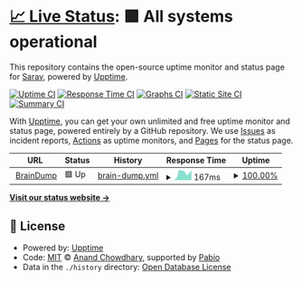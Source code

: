 # [📈 Live Status](https://voicebraindump.com): <!--live status--> **🟩 All systems operational**

This repository contains the open-source uptime monitor and status page for [Sarav](https://voicebraindump.com), powered by [Upptime](https://github.com/upptime/upptime).

[![Uptime CI](https://github.com/srv1n/guppie_uptime/workflows/Uptime%20CI/badge.svg)](https://github.com/srv1n/guppie_uptime/actions?query=workflow%3A%22Uptime+CI%22)
[![Response Time CI](https://github.com/srv1n/guppie_uptime/workflows/Response%20Time%20CI/badge.svg)](https://github.com/srv1n/guppie_uptime/actions?query=workflow%3A%22Response+Time+CI%22)
[![Graphs CI](https://github.com/srv1n/guppie_uptime/workflows/Graphs%20CI/badge.svg)](https://github.com/srv1n/guppie_uptime/actions?query=workflow%3A%22Graphs+CI%22)
[![Static Site CI](https://github.com/srv1n/guppie_uptime/workflows/Static%20Site%20CI/badge.svg)](https://github.com/srv1n/guppie_uptime/actions?query=workflow%3A%22Static+Site+CI%22)
[![Summary CI](https://github.com/srv1n/guppie_uptime/workflows/Summary%20CI/badge.svg)](https://github.com/srv1n/guppie_uptime/actions?query=workflow%3A%22Summary+CI%22)

With [Upptime](https://upptime.js.org), you can get your own unlimited and free uptime monitor and status page, powered entirely by a GitHub repository. We use [Issues](https://github.com/srv1n/guppie_uptime/issues) as incident reports, [Actions](https://github.com/srv1n/guppie_uptime/actions) as uptime monitors, and [Pages](https://voicebraindump.com) for the status page.

<!--start: status pages-->
<!-- This summary is generated by Upptime (https://github.com/upptime/upptime) -->
<!-- Do not edit this manually, your changes will be overwritten -->
<!-- prettier-ignore -->
| URL | Status | History | Response Time | Uptime |
| --- | ------ | ------- | ------------- | ------ |
| <img alt="" src="https://icons.duckduckgo.com/ip3/api.voicebraindump.com.ico" height="13"> [BrainDump](https://api.voicebraindump.com/hello) | 🟩 Up | [brain-dump.yml](https://github.com/srv1n/guppie_uptime/commits/HEAD/history/brain-dump.yml) | <details><summary><img alt="Response time graph" src="./graphs/brain-dump/response-time-week.png" height="20"> 167ms</summary><br><a href="https://srv1n.github.io/guppie_uptime/history/brain-dump"><img alt="Response time 156" src="https://img.shields.io/endpoint?url=https%3A%2F%2Fraw.githubusercontent.com%2Fsrv1n%2Fguppie_uptime%2FHEAD%2Fapi%2Fbrain-dump%2Fresponse-time.json"></a><br><a href="https://srv1n.github.io/guppie_uptime/history/brain-dump"><img alt="24-hour response time 211" src="https://img.shields.io/endpoint?url=https%3A%2F%2Fraw.githubusercontent.com%2Fsrv1n%2Fguppie_uptime%2FHEAD%2Fapi%2Fbrain-dump%2Fresponse-time-day.json"></a><br><a href="https://srv1n.github.io/guppie_uptime/history/brain-dump"><img alt="7-day response time 167" src="https://img.shields.io/endpoint?url=https%3A%2F%2Fraw.githubusercontent.com%2Fsrv1n%2Fguppie_uptime%2FHEAD%2Fapi%2Fbrain-dump%2Fresponse-time-week.json"></a><br><a href="https://srv1n.github.io/guppie_uptime/history/brain-dump"><img alt="30-day response time 179" src="https://img.shields.io/endpoint?url=https%3A%2F%2Fraw.githubusercontent.com%2Fsrv1n%2Fguppie_uptime%2FHEAD%2Fapi%2Fbrain-dump%2Fresponse-time-month.json"></a><br><a href="https://srv1n.github.io/guppie_uptime/history/brain-dump"><img alt="1-year response time 156" src="https://img.shields.io/endpoint?url=https%3A%2F%2Fraw.githubusercontent.com%2Fsrv1n%2Fguppie_uptime%2FHEAD%2Fapi%2Fbrain-dump%2Fresponse-time-year.json"></a></details> | <details><summary><a href="https://srv1n.github.io/guppie_uptime/history/brain-dump">100.00%</a></summary><a href="https://srv1n.github.io/guppie_uptime/history/brain-dump"><img alt="All-time uptime 99.99%" src="https://img.shields.io/endpoint?url=https%3A%2F%2Fraw.githubusercontent.com%2Fsrv1n%2Fguppie_uptime%2FHEAD%2Fapi%2Fbrain-dump%2Fuptime.json"></a><br><a href="https://srv1n.github.io/guppie_uptime/history/brain-dump"><img alt="24-hour uptime 100.00%" src="https://img.shields.io/endpoint?url=https%3A%2F%2Fraw.githubusercontent.com%2Fsrv1n%2Fguppie_uptime%2FHEAD%2Fapi%2Fbrain-dump%2Fuptime-day.json"></a><br><a href="https://srv1n.github.io/guppie_uptime/history/brain-dump"><img alt="7-day uptime 100.00%" src="https://img.shields.io/endpoint?url=https%3A%2F%2Fraw.githubusercontent.com%2Fsrv1n%2Fguppie_uptime%2FHEAD%2Fapi%2Fbrain-dump%2Fuptime-week.json"></a><br><a href="https://srv1n.github.io/guppie_uptime/history/brain-dump"><img alt="30-day uptime 100.00%" src="https://img.shields.io/endpoint?url=https%3A%2F%2Fraw.githubusercontent.com%2Fsrv1n%2Fguppie_uptime%2FHEAD%2Fapi%2Fbrain-dump%2Fuptime-month.json"></a><br><a href="https://srv1n.github.io/guppie_uptime/history/brain-dump"><img alt="1-year uptime 99.99%" src="https://img.shields.io/endpoint?url=https%3A%2F%2Fraw.githubusercontent.com%2Fsrv1n%2Fguppie_uptime%2FHEAD%2Fapi%2Fbrain-dump%2Fuptime-year.json"></a></details>

<!--end: status pages-->

[**Visit our status website →**](https://voicebraindump.com)

## 📄 License

- Powered by: [Upptime](https://github.com/upptime/upptime)
- Code: [MIT](./LICENSE) © [Anand Chowdhary](https://anandchowdhary.com), supported by [Pabio](https://pabio.com)
- Data in the `./history` directory: [Open Database License](https://opendatacommons.org/licenses/odbl/1-0/)
